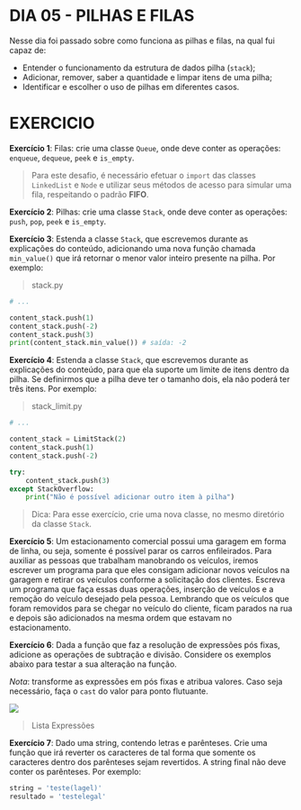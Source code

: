 # DIA 05 - PILHAS E FILAS

Nesse dia foi passado sobre como funciona as pilhas e filas, na qual fui capaz de:

- Entender o funcionamento da estrutura de dados pilha (`stack`);
- Adicionar, remover, saber a quantidade e limpar itens de uma pilha;
- Identificar e escolher o uso de pilhas em diferentes casos.

# EXERCICIO

**Exercício 1**:
Filas: crie uma classe `Queue`, onde deve conter as operações: `enqueue`, `dequeue`, `peek` e `is_empty`.

> Para este desafio, é necessário efetuar o `import` das classes `LinkedList` e `Node` e utilizar seus métodos de acesso para simular uma fila, respeitando o padrão **FIFO**.

**Exercício 2**:
Pilhas: crie uma classe `Stack`, onde deve conter as operações: `push`, `pop`, `peek` e `is_empty`.

**Exercício 3**:
Estenda a classe `Stack`, que escrevemos durante as explicações do conteúdo, adicionando uma nova função chamada `min_value()` que irá retornar o menor valor inteiro presente na pilha. Por exemplo:

> stack.py

```py
# ...

content_stack.push(1)
content_stack.push(-2)
content_stack.push(3)
print(content_stack.min_value()) # saída: -2
```


**Exercício 4**:
Estenda a classe `Stack`, que escrevemos durante as explicações do conteúdo, para que ela suporte um limite de itens dentro da pilha. Se definirmos que a pilha deve ter o tamanho dois, ela não poderá ter três itens. Por exemplo:

> stack_limit.py

```py
# ...

content_stack = LimitStack(2)
content_stack.push(1)
content_stack.push(-2)

try:
    content_stack.push(3)
except StackOverflow:
    print("Não é possível adicionar outro item à pilha")
```

> Dica: Para esse exercício, crie uma nova classe, no mesmo diretório da classe `Stack`.


**Exercício 5**:
Um estacionamento comercial possui uma garagem em forma de linha, ou seja, somente é possível parar os carros enfileirados. Para auxiliar as pessoas que trabalham manobrando os veículos, iremos escrever um programa para que eles consigam adicionar novos veículos na garagem e retirar os veículos conforme a solicitação dos clientes. Escreva um programa que faça essas duas operações, inserção de veículos e a remoção do veículo desejado pela pessoa. Lembrando que os veículos que foram removidos para se chegar no veículo do cliente, ficam parados na rua e depois são adicionados na mesma ordem que estavam no estacionamento.


**Exercício 6**:
Dada a função que faz a resolução de expressões pós fixas, adicione as operações de subtração e divisão. Considere os exemplos abaixo para testar a sua alteração na função.

*Nota*: transforme as expressões em pós fixas e atribua valores. Caso seja necessário, faça o `cast` do valor para ponto flutuante.

<img src="https://content-assets.betrybe.com/prod/c02178de-2773-46db-9cb2-023b67e6987d-Lista%20Express%C3%B5es.png" />

> Lista Expressões

**Exercício 7**:
Dado uma string, contendo letras e parênteses. Crie uma função que irá reverter os caracteres de tal forma que somente os caracteres dentro dos parênteses sejam revertidos. A string final não deve conter os parênteses. Por exemplo:

```py
string = 'teste(lagel)'
resultado = 'testelegal'
```